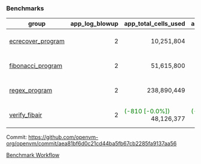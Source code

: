 ### Benchmarks
| group | app_log_blowup | app_total_cells_used | app_total_cycles | app_total_proof_time_ms | leaf_log_blowup | leaf_total_cells_used | leaf_total_cycles | leaf_total_proof_time_ms | max_segment_length | instance | alloc |
|---|---|---|---|---|---|---|---|---|---|---|---|
| [ ecrecover_program ](https://github.com/openvm-org/openvm/blob/benchmark-results/benchmarks/individual/ecrecover-aea81bf6d0c21cd44ba5fb67cb2285fa9137aa56.md) | <div style='text-align: right'> 2 </div>  | <div style='text-align: right'> 10,251,804 </div>  | <div style='text-align: right'> 195,066 </div>  | <span style='color: red'>(+16.0 [+0.8%])</span><div style='text-align: right'> 2,030.0 </div>  | <div style='text-align: right'> - </div>  | <div style='text-align: right'> - </div>  | <div style='text-align: right'> - </div>  | <div style='text-align: right'> - </div>  | 1048476 | 64cpu-linux-arm64 | mimalloc |
| [ fibonacci_program ](https://github.com/openvm-org/openvm/blob/benchmark-results/benchmarks/individual/fibonacci-aea81bf6d0c21cd44ba5fb67cb2285fa9137aa56.md) | <div style='text-align: right'> 2 </div>  | <div style='text-align: right'> 51,615,800 </div>  | <div style='text-align: right'> 3,000,274 </div>  | <span style='color: red'>(+65.0 [+1.2%])</span><div style='text-align: right'> 5,564.0 </div>  | <div style='text-align: right'> 2 </div>  | <div style='text-align: right'> 144,219,523 </div>  | <div style='text-align: right'> 7,037,574 </div>  | <span style='color: green'>(-298.0 [-2.0%])</span><div style='text-align: right'> 14,263.0 </div>  | 1048476 | 64cpu-linux-arm64 | mimalloc |
| [ regex_program ](https://github.com/openvm-org/openvm/blob/benchmark-results/benchmarks/individual/regex-aea81bf6d0c21cd44ba5fb67cb2285fa9137aa56.md) | <div style='text-align: right'> 2 </div>  | <div style='text-align: right'> 238,890,449 </div>  | <div style='text-align: right'> 8,381,808 </div>  | <span style='color: red'>(+174.0 [+1.0%])</span><div style='text-align: right'> 17,449.0 </div>  | <div style='text-align: right'> 2 </div>  | <span style='color: green'>(-11,040 [-0.0%])</span><div style='text-align: right'> 315,463,117 </div>  | <span style='color: green'>(-1,942 [-0.0%])</span><div style='text-align: right'> 14,647,018 </div>  | <span style='color: green'>(-829.0 [-2.8%])</span><div style='text-align: right'> 28,791.0 </div>  | 1048476 | 64cpu-linux-arm64 | mimalloc |
| [ verify_fibair ](https://github.com/openvm-org/openvm/blob/benchmark-results/benchmarks/individual/verify_fibair-aea81bf6d0c21cd44ba5fb67cb2285fa9137aa56.md) | <div style='text-align: right'> 2 </div>  | <span style='color: green'>(-810 [-0.0%])</span><div style='text-align: right'> 48,126,377 </div>  | <span style='color: green'>(-120 [-0.0%])</span><div style='text-align: right'> 397,094 </div>  | <span style='color: green'>(-21.0 [-0.7%])</span><div style='text-align: right'> 3,144.0 </div>  | <div style='text-align: right'> - </div>  | <div style='text-align: right'> - </div>  | <div style='text-align: right'> - </div>  | <div style='text-align: right'> - </div>  | 1048476 | 64cpu-linux-arm64 | mimalloc |


Commit: https://github.com/openvm-org/openvm/commit/aea81bf6d0c21cd44ba5fb67cb2285fa9137aa56

[Benchmark Workflow](https://github.com/openvm-org/openvm/actions/runs/12345812362)
